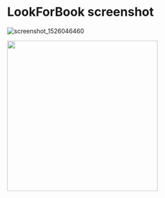 # LookForBook screenshot
![screenshot_1526046460](https://user-images.githubusercontent.com/26773825/39927580-6afeee28-553b-11e8-81f1-e54e753cc196.png)

<img src="https://user-images.githubusercontent.com/26773825/39927580-6afeee28-553b-11e8-81f1-e54e753cc196.png" width="350"/>

